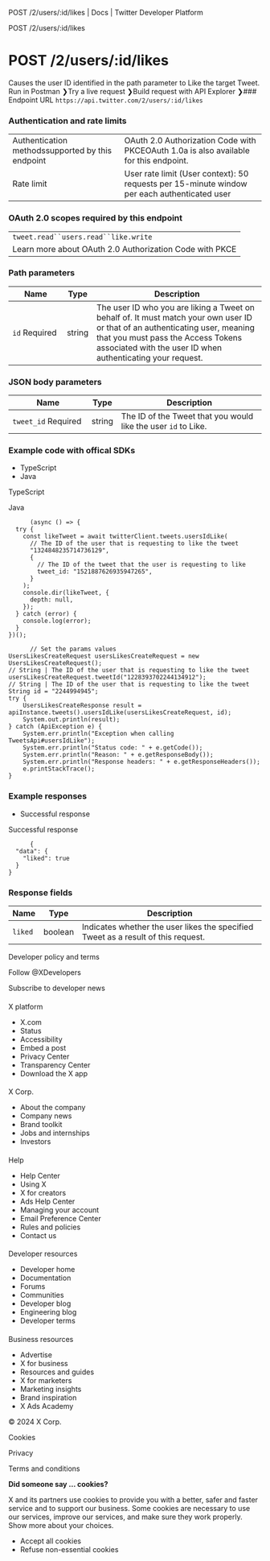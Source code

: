 
POST /2/users/:id/likes | Docs | Twitter Developer Platform 

POST /2/users/:id/likes

 POST /2/users/:id/likes
=======================
Causes the user ID identified in the path parameter to Like the target Tweet.
Run in Postman ❯Try a live request ❯Build request with API Explorer ❯### Endpoint URL
`https://api.twitter.com/2/users/:id/likes`  
### Authentication and rate limits

|  |  |
| --- | --- |
| Authentication methodssupported by this endpoint | OAuth 2.0 Authorization Code with PKCEOAuth 1.0a is also available for this endpoint. |
| Rate limit | User rate limit (User context): 50 requests per 15-minute window per each authenticated user |
### OAuth 2.0 scopes required by this endpoint

|  |
| --- |
| `tweet.read``users.read``like.write` |
| Learn more about OAuth 2.0 Authorization Code with PKCE |
### Path parameters

| Name | Type | Description |
| --- | --- | --- |
| `id` Required  | string | The user ID who you are liking a Tweet on behalf of. It must match your own user ID or that of an authenticating user, meaning that you must pass the Access Tokens associated with the user ID when authenticating your request. |

### JSON body parameters

| Name | Type | Description |
| --- | --- | --- |
| `tweet_id` Required  | string | The ID of the Tweet that you would like the user `id` to Like. |

### Example code with offical SDKs

* TypeScript
* Java

 TypeScript

 Java

```
      (async () => {
  try {
    const likeTweet = await twitterClient.tweets.usersIdLike(
      // The ID of the user that is requesting to like the tweet
      "1324848235714736129",
      {
        // The ID of the tweet that the user is requesting to like
        tweet_id: "1521887626935947265",
      }
    );
    console.dir(likeTweet, {
      depth: null,
    });
  } catch (error) {
    console.log(error);
  }
})();

```

```
      // Set the params values
UsersLikesCreateRequest usersLikesCreateRequest = new UsersLikesCreateRequest();
// String | The ID of the user that is requesting to like the tweet
usersLikesCreateRequest.tweetId("1228393702244134912");
// String | The ID of the user that is requesting to like the tweet
String id = "2244994945";
try {
    UsersLikesCreateResponse result = apiInstance.tweets().usersIdLike(usersLikesCreateRequest, id);
    System.out.println(result);
} catch (ApiException e) {
    System.err.println("Exception when calling TweetsApi#usersIdLike");
    System.err.println("Status code: " + e.getCode());
    System.err.println("Reason: " + e.getResponseBody());
    System.err.println("Response headers: " + e.getResponseHeaders());
    e.printStackTrace();
}

```

### Example responses

* Successful response

 Successful response

```
      {
  "data": {
    "liked": true
  }
}
```

### Response fields

| Name | Type | Description |
| --- | --- | --- |
| `liked` | boolean | Indicates whether the user likes the specified Tweet as a result of this request. |

Developer policy and terms

Follow @XDevelopers

Subscribe to developer news

#### 
 X platform

* X.com
* Status
* Accessibility
* Embed a post
* Privacy Center
* Transparency Center
* Download the X app

#### 
 X Corp.

* About the company
* Company news
* Brand toolkit
* Jobs and internships
* Investors

#### 
 Help

* Help Center
* Using X
* X for creators
* Ads Help Center
* Managing your account
* Email Preference Center
* Rules and policies
* Contact us

#### 
 Developer resources

* Developer home
* Documentation
* Forums
* Communities
* Developer blog
* Engineering blog
* Developer terms

#### 
 Business resources

* Advertise
* X for business
* Resources and guides
* X for marketers
* Marketing insights
* Brand inspiration
* X Ads Academy

 © 2024 X Corp.

Cookies

Privacy

Terms and conditions

**Did someone say … cookies?**  

 X and its partners use cookies to provide you with a better, safer and
 faster service and to support our business. Some cookies are necessary to use
 our services, improve our services, and make sure they work properly.
 Show more about your choices.

* Accept all cookies
* Refuse non-essential cookies